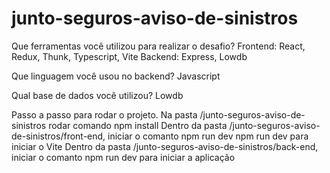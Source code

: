# junto-seguros-aviso-de-sinistros

Que ferramentas você utilizou para realizar o desafio?
Frontend: React, Redux, Thunk, Typescript, Vite
Backend: Express, Lowdb

Que linguagem você usou no backend?
Javascript

Qual base de dados você utilizou?
Lowdb

Passo a passo para rodar o projeto.
Na pasta /junto-seguros-aviso-de-sinistros rodar comando npm install
Dentro da pasta /junto-seguros-aviso-de-sinistros/front-end, iniciar o comanto npm run dev
npm run dev para iniciar o Vite
Dentro da pasta /junto-seguros-aviso-de-sinistros/back-end, iniciar o comanto npm run dev para iniciar a aplicação


